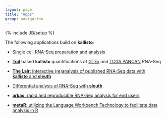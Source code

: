 ```yaml
---
layout: page
title: "Apps"
group: navigation
---
```


{% include JB/setup %}

The following applications build on __kallisto__:

- [Single cell RNA-Seq preparation and analysis](singlecell.html)

- [__Toil__](https://github.com/BD2KGenomics/toil) based __kallisto__ quantifications of [GTEx](https://genome-cancer.soe.ucsc.edu/proj/site/xena/datapages/?dataset=gtex_Kallisto_est_counts&host=https://toil.xenahubs.net) and [TCGA PANCAN](https://genome-cancer.soe.ucsc.edu/proj/site/xena/datapages/?dataset=tcga_Kallisto_est_counts&host=https://toil.xenahubs.net) RNA-Seq

- [__The Lair__: interactive (re)analysis of published RNA-Seq data with __kallisto__ and __sleuth__](http://pachterlab.github.io/lair)

- [Differential analysis of RNA-Seq with __sleuth__](http://pachterlab.github.io/sleuth)

- [__arkas__: rapid and reproducible RNA-Seq analysis for end users](https://github.com/RamsinghLab/arkas)

- [__metaR__: utilizing the Language Workbench Technology to facilitate data analysis in R](http://campagnelab.org/metar-1-8-0-released/)
